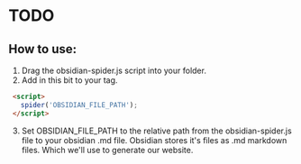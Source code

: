 # TODO
## How to use:

1. Drag the obsidian-spider.js script into your folder.
2. Add in this bit to your <head> tag.

<script src="obsidian-spider.js"></script>

 ```HTML
  <script>
    spider('OBSIDIAN_FILE_PATH');
  </script>
   ```
3. Set OBSIDIAN_FILE_PATH to the relative path from the obsidian-spider.js file to your obsidian .md file. Obsidian stores it's files as .md markdown files. Which we'll use to generate our website.
